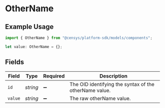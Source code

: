 # OtherName

## Example Usage

```typescript
import { OtherName } from "@censys/platform-sdk/models/components";

let value: OtherName = {};
```

## Fields

| Field                                                  | Type                                                   | Required                                               | Description                                            |
| ------------------------------------------------------ | ------------------------------------------------------ | ------------------------------------------------------ | ------------------------------------------------------ |
| `id`                                                   | *string*                                               | :heavy_minus_sign:                                     | The OID identifying the syntax of the otherName value. |
| `value`                                                | *string*                                               | :heavy_minus_sign:                                     | The raw otherName value.                               |